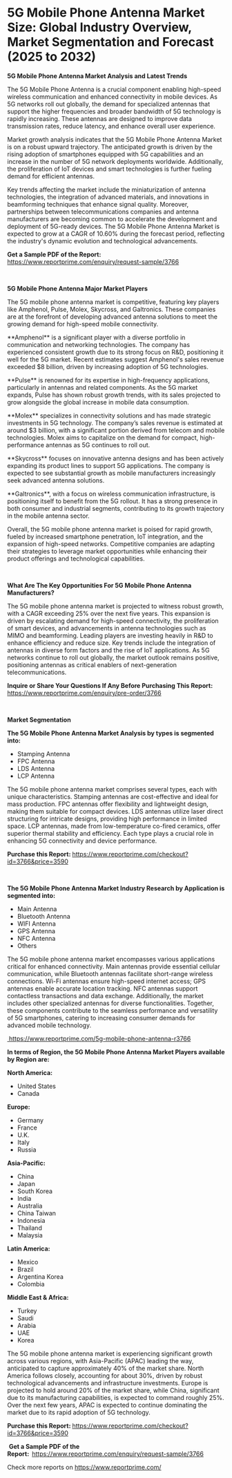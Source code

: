 <p><h1>5G Mobile Phone Antenna Market Size: Global Industry Overview, Market Segmentation and Forecast (2025 to 2032)</h1></p><p><strong>5G Mobile Phone Antenna Market Analysis and Latest Trends</strong></p>
<p><p>The 5G Mobile Phone Antenna is a crucial component enabling high-speed wireless communication and enhanced connectivity in mobile devices. As 5G networks roll out globally, the demand for specialized antennas that support the higher frequencies and broader bandwidth of 5G technology is rapidly increasing. These antennas are designed to improve data transmission rates, reduce latency, and enhance overall user experience.</p><p>Market growth analysis indicates that the 5G Mobile Phone Antenna Market is on a robust upward trajectory. The anticipated growth is driven by the rising adoption of smartphones equipped with 5G capabilities and an increase in the number of 5G network deployments worldwide. Additionally, the proliferation of IoT devices and smart technologies is further fueling demand for efficient antennas.</p><p>Key trends affecting the market include the miniaturization of antenna technologies, the integration of advanced materials, and innovations in beamforming techniques that enhance signal quality. Moreover, partnerships between telecommunications companies and antenna manufacturers are becoming common to accelerate the development and deployment of 5G-ready devices. The 5G Mobile Phone Antenna Market is expected to grow at a CAGR of 10.60% during the forecast period, reflecting the industry's dynamic evolution and technological advancements.</p></p>
<p><strong>Get a Sample PDF of the Report:&nbsp;</strong> <a href="https://www.reportprime.com/enquiry/request-sample/3766?utm_campaign=2636&utm_medium=2&utm_source=Github&utm_content=ia&utm_term=18032025&utm_id=5g-mobile-phone-antenna">https://www.reportprime.com/enquiry/request-sample/3766</a></p>
<p>&nbsp;</p>
<p><strong>5G Mobile Phone Antenna Major Market Players</strong></p>
<p><p>The 5G mobile phone antenna market is competitive, featuring key players like Amphenol, Pulse, Molex, Skycross, and Galtronics. These companies are at the forefront of developing advanced antenna solutions to meet the growing demand for high-speed mobile connectivity.</p><p>**Amphenol** is a significant player with a diverse portfolio in communication and networking technologies. The company has experienced consistent growth due to its strong focus on R&D, positioning it well for the 5G market. Recent estimates suggest Amphenol's sales revenue exceeded $8 billion, driven by increasing adoption of 5G technologies.</p><p>**Pulse** is renowned for its expertise in high-frequency applications, particularly in antennas and related components. As the 5G market expands, Pulse has shown robust growth trends, with its sales projected to grow alongside the global increase in mobile data consumption.</p><p>**Molex** specializes in connectivity solutions and has made strategic investments in 5G technology. The company’s sales revenue is estimated at around $3 billion, with a significant portion derived from telecom and mobile technologies. Molex aims to capitalize on the demand for compact, high-performance antennas as 5G continues to roll out.</p><p>**Skycross** focuses on innovative antenna designs and has been actively expanding its product lines to support 5G applications. The company is expected to see substantial growth as mobile manufacturers increasingly seek advanced antenna solutions.</p><p>**Galtronics**, with a focus on wireless communication infrastructure, is positioning itself to benefit from the 5G rollout. It has a strong presence in both consumer and industrial segments, contributing to its growth trajectory in the mobile antenna sector.</p><p>Overall, the 5G mobile phone antenna market is poised for rapid growth, fueled by increased smartphone penetration, IoT integration, and the expansion of high-speed networks. Competitive companies are adapting their strategies to leverage market opportunities while enhancing their product offerings and technological capabilities.</p></p>
<p>&nbsp;</p>
<p><strong>What Are The Key Opportunities For 5G Mobile Phone Antenna Manufacturers?</strong></p>
<p><p>The 5G mobile phone antenna market is projected to witness robust growth, with a CAGR exceeding 25% over the next five years. This expansion is driven by escalating demand for high-speed connectivity, the proliferation of smart devices, and advancements in antenna technologies such as MIMO and beamforming. Leading players are investing heavily in R&D to enhance efficiency and reduce size. Key trends include the integration of antennas in diverse form factors and the rise of IoT applications. As 5G networks continue to roll out globally, the market outlook remains positive, positioning antennas as critical enablers of next-generation telecommunications.</p></p>
<p><strong>Inquire or Share Your Questions If Any Before Purchasing This Report:</strong> <a href="https://www.reportprime.com/enquiry/pre-order/3766?utm_campaign=2636&utm_medium=2&utm_source=Github&utm_content=ia&utm_term=18032025&utm_id=5g-mobile-phone-antenna">https://www.reportprime.com/enquiry/pre-order/3766</a></p>
<p>&nbsp;</p>
<p><strong>Market Segmentation</strong></p>
<p><strong>The 5G Mobile Phone Antenna Market Analysis by types is segmented into:</strong></p>
<p><ul><li>Stamping Antenna</li><li>FPC Antenna</li><li>LDS Antenna</li><li>LCP Antenna</li></ul></p>
<p><p>The 5G mobile phone antenna market comprises several types, each with unique characteristics. Stamping antennas are cost-effective and ideal for mass production. FPC antennas offer flexibility and lightweight design, making them suitable for compact devices. LDS antennas utilize laser direct structuring for intricate designs, providing high performance in limited space. LCP antennas, made from low-temperature co-fired ceramics, offer superior thermal stability and efficiency. Each type plays a crucial role in enhancing 5G connectivity and device performance.</p></p>
<p><strong>Purchase this Report:&nbsp;</strong><a href="https://www.reportprime.com/checkout?id=3766&price=3590&utm_campaign=2636&utm_medium=2&utm_source=Github&utm_content=ia&utm_term=18032025&utm_id=5g-mobile-phone-antenna">https://www.reportprime.com/checkout?id=3766&price=3590</a></p>
<p>&nbsp;</p>
<p><strong>The 5G Mobile Phone Antenna Market Industry Research by Application is segmented into:</strong></p>
<p><ul><li>Main Antenna</li><li>Bluetooth Antenna</li><li>WIFI Antenna</li><li>GPS Antenna</li><li>NFC Antenna</li><li>Others</li></ul></p>
<p><p>The 5G mobile phone antenna market encompasses various applications critical for enhanced connectivity. Main antennas provide essential cellular communication, while Bluetooth antennas facilitate short-range wireless connections. Wi-Fi antennas ensure high-speed internet access; GPS antennas enable accurate location tracking. NFC antennas support contactless transactions and data exchange. Additionally, the market includes other specialized antennas for diverse functionalities. Together, these components contribute to the seamless performance and versatility of 5G smartphones, catering to increasing consumer demands for advanced mobile technology.</p></p>
<p><a href="https://www.reportprime.com/5g-mobile-phone-antenna-r3766?utm_campaign=2636&utm_medium=2&utm_source=Github&utm_content=ia&utm_term=18032025&utm_id=5g-mobile-phone-antenna">&nbsp;https://www.reportprime.com/5g-mobile-phone-antenna-r3766</a></p>
<p><strong>In terms of Region, the 5G Mobile Phone Antenna Market Players available by Region are:</strong></p>
<p>
    <p> <strong> North America: </strong>
        <ul>
            <li>United States</li>
            <li>Canada</li>
        </ul>
        </p> 
    <p> <strong> Europe: </strong>
        <ul>
            <li>Germany</li>
            <li>France</li>
            <li>U.K.</li>
            <li>Italy</li>
            <li>Russia</li>
        </ul>
        </p> 
    <p> <strong> Asia-Pacific: </strong>
        <ul>
            <li>China</li>
            <li>Japan</li>
            <li>South Korea</li>
            <li>India</li>
            <li>Australia</li>
            <li>China Taiwan</li>
            <li>Indonesia</li>
            <li>Thailand</li>
            <li>Malaysia</li>
        </ul>
        </p> 
    <p> <strong> Latin America: </strong>
        <ul>
            <li>Mexico</li>
            <li>Brazil</li>
            <li>Argentina Korea</li>
            <li>Colombia</li>
        </ul>
        </p> 
    <p> <strong> Middle East & Africa: </strong>
        <ul>
            <li>Turkey</li>
            <li>Saudi</li>
            <li>Arabia</li>
            <li>UAE</li>
            <li>Korea</li>
        </ul>
    </p>
    </p>
<p><p>The 5G mobile phone antenna market is experiencing significant growth across various regions, with Asia-Pacific (APAC) leading the way, anticipated to capture approximately 40% of the market share. North America follows closely, accounting for about 30%, driven by robust technological advancements and infrastructure investments. Europe is projected to hold around 20% of the market share, while China, significant due to its manufacturing capabilities, is expected to command roughly 25%. Over the next few years, APAC is expected to continue dominating the market due to its rapid adoption of 5G technology.</p></p>
<p><strong>Purchase this Report: </strong><a href="https://www.reportprime.com/checkout?id=3766&price=3590&utm_campaign=2636&utm_medium=2&utm_source=Github&utm_content=ia&utm_term=18032025&utm_id=5g-mobile-phone-antenna">https://www.reportprime.com/checkout?id=3766&price=3590</a></p>
<p>&nbsp;<strong>Get a Sample PDF of the Report:&nbsp;&nbsp;</strong><a href="https://www.reportprime.com/enquiry/request-sample/3766?utm_campaign=2636&utm_medium=2&utm_source=Github&utm_content=ia&utm_term=18032025&utm_id=5g-mobile-phone-antenna">https://www.reportprime.com/enquiry/request-sample/3766</a></p>
<p><strong></strong></p>
<p>Check more reports on <a href="https://www.reportprime.com/?utm_campaign=2636&utm_medium=2&utm_source=Github&utm_content=ia&utm_term=18032025&utm_id=5g-mobile-phone-antenna">https://www.reportprime.com/</a></p>